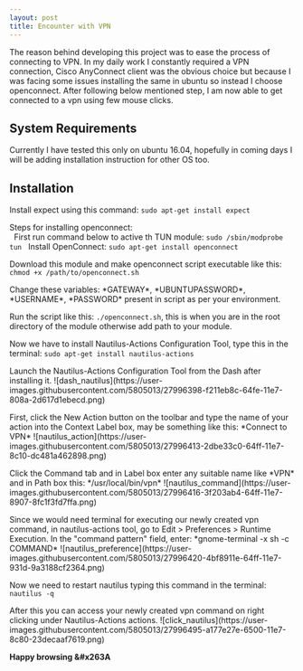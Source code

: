 ```yaml
---
layout: post
title: Encounter with VPN
---
```



The reason behind developing this project was to ease the process of connecting to VPN. In my daily work I constantly required a VPN connection, Cisco AnyConnect client was the obvious choice but because I was facing some issues installing the same in ubuntu so instead I choose openconnect. After following below mentioned step, I am now able to get connected to a vpn using few mouse clicks.

## System Requirements ##

Currently I have tested this only on ubuntu 16.04, hopefully in coming days I will be adding installation instruction for other OS too.

## Installation ##

<p>Install expect using this command: <code>sudo apt-get install expect</code> </p>

<p>Steps for installing openconnect: <br>
	&nbsp;&nbsp;First run command below to active th TUN module: <code>sudo /sbin/modprobe tun</code>
	&nbsp;&nbsp;Install OpenConnect: <code>sudo apt-get install openconnect</code>
</p>

<p>Download this module and make openconnect script executable like this:
   <code>chmod +x /path/to/openconnect.sh</code>
</p>

<p>Change these variables: *GATEWAY*, *UBUNTUPASSWORD*, *USERNAME*, *PASSWORD* present in script as per your environment. </p>

<p>Run the script like this:
	<code>./openconnect.sh</code>, this is when you are in the root directory of the module otherwise add path to your module.
</p>

<p>Now we have to install Nautilus-Actions Configuration Tool, type this in the terminal:
	<code>sudo apt-get install nautilus-actions</code>
</p>

<p>Launch the Nautilus-Actions Configuration Tool from the Dash after installing it.
![dash_nautilus](https://user-images.githubusercontent.com/5805013/27996398-f211eb8c-64fe-11e7-808a-2d617d1ebecd.png)
</p>

<p>First, click the New Action button on the toolbar and type the name of your action into the Context Label box, may be something like this: *Connect to VPN*
![nautilus_action](https://user-images.githubusercontent.com/5805013/27996413-2dbe33c0-64ff-11e7-8c10-dc481a462898.png)
</p>

<p>Click the Command tab and in Label box enter any suitable name like *VPN* and in Path box this: */usr/local/bin/vpn*
![nautilus_command](https://user-images.githubusercontent.com/5805013/27996416-3f203ab4-64ff-11e7-8907-8fc1f3fd7ffa.png)
</p>

<p>Since we would need terminal for executing our newly created vpn command, in nautilus-actions tool, go to Edit > Preferences > Runtime Execution. In the "command pattern" field, enter: *gnome-terminal -x sh -c COMMAND*
![nautilus_preference](https://user-images.githubusercontent.com/5805013/27996420-4bf8911e-64ff-11e7-931d-9a3188cf2364.png)
</p>

<p>Now we need to restart nautilus typing this command in the terminal: <code>nautilus -q</code></p>

<p>After this you can access your newly created vpn command on right clicking under Nautilus-Actions actions.
![click_nautilus](https://user-images.githubusercontent.com/5805013/27996495-a177e27e-6500-11e7-8c80-23decaaf7619.png)
</p>

<strong>Happy browsing &#x263A</strong>